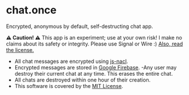 # chat.once

Encrypted, anonymous by default, self-destructing chat app.

**⚠️ Caution! ⚠️** This app is an experiment; use at your own risk! I make no claims about its safety or integrity. Please use Signal or Wire :) [Also, read the license.](LICENSE)

- All chat messages are encrypted using [js-nacl](https://github.com/tonyg/js-nacl).
- Encrypted messages are stored in [Google Firebase](https://firebase.google.com/).
  -Any user may destroy their current chat at any time. This erases the entire chat.
- All chats are destroyed within one hour of their creation.
- This software is covered by the [MIT License](LICENSE).
